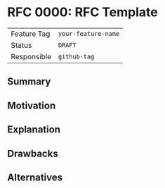 # RFC 0000: RFC Template <!-- TODO: adapt title -->

| | |
|---|---|
| Feature Tag | `your-feature-name` | <!-- TODO: choose a unique and declarative feature name -->
| Status | `DRAFT` | <!-- Possible values: DRAFT, DISCUSSION, ACCEPTED, REJECTED -->
| Responsible | `github-tag` | <!-- TODO: assign yourself as main driver of this RFC -->
<!-- 
  Status Overview:
  - DRAFT: The RFC is not ready for a review and currently under change.
  - DISCUSSION: A merge request was opened to discuss the RFC.
  - ACCEPTED: The merge request was accepted. Create issues to prepare implementation of the RFC.
  - REJECTED: The merge request was rejected. If another revision emerges, switch to status DRAFT.
-->

## Summary

<!-- TODO: Write a 1-3 sentence summary what this RFC is about. -->

## Motivation

<!-- TODO: Describe the challenge the RFC addresses. -->

<!-- TODO: Introduce an exemplary data set that benefits from this RFC (used later in explanation). -->

## Explanation

<!-- 
  TODO: Explain the details of the RFC. 
  If the RFC contains more than a single cohesive aspect, structure this section accordingly.
  Make sure to provide realistic modelling examples on the example data set introduced above.
-->

## Drawbacks

<!-- TODO: Discuss the drawbacks of the propsed design. -->

## Alternatives

<!-- TODO: Point out alternatives to the design or parts of the design. -->
